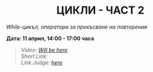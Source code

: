 <h1 align="center">ЦИКЛИ - ЧАСТ 2</h1>
<i>While-цикъл, оператори за прекъсване на повторения</i>
<br>

<p><b>Дата: 11 април, 14:00 - 17:00 часа</b></p>

<blockquote>
    <i>
        Video: <a href="#">Will be here</a>
    </i>
    <br>
    <i>
        Short Link:
    </i>
    <br>
    <i>
        Link Judge: <a href="https://judge.softuni.bg/Contests/Compete/Index/1014#0">here</a>
    </i>
</blockquote>
